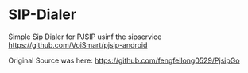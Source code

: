 # SIP-Dialer
Simple Sip Dialer for PJSIP usinf the sipservice https://github.com/VoiSmart/pjsip-android

Original Source was here: https://github.com/fengfeilong0529/PjsipGo
